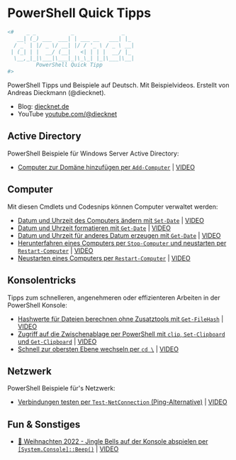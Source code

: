 # PowerShell Quick Tipps

```powershell
<#    _ _           _               _   
   __| (_) ___  ___| | ___ __   ___| |_ 
  / _` | |/ _ \/ __| |/ / '_ \ / _ \ __|
 | (_| | |  __/ (__|   <| | | |  __/ |_ 
  \__,_|_|\___|\___|_|\_\_| |_|\___|\__|
         PowerShell Quick Tipp
#>
```

PowerShell Tipps und Beispiele auf Deutsch. Mit Beispielvideos. Erstellt von Andreas Dieckmann (@diecknet).  
- Blog: [diecknet.de](https://diecknet.de)
- YouTube [youtube.com/@diecknet](https://youtube.com/@diecknet)

## Active Directory

PowerShell Beispiele für Windows Server Active Directory:

- [Computer zur Domäne hinzufügen per `Add-Computer`](./Active_Directory/Add-Computer.ps1) | [VIDEO](https://youtube.com/shorts/KHcGi_r5JrI)

## Computer

Mit diesen Cmdlets und Codesnips können Computer verwaltet werden:

- [Datum und Uhrzeit des Computers ändern mit `Set-Date`](./Computer/Set-Date.ps1) | [VIDEO](https://youtube.com/shorts/Ga1V7JAnhaA)
- [Datum und Uhrzeit formatieren mit `Get-Date`](./Computer/Get-Date.ps1) | [VIDEO](https://www.youtube.com/shorts/B4isaaEkT9k)
- [Datum und Uhrzeit für anderes Datum erzeugen mit `Get-Date`](./Computer/Get-Date.ps1) | [VIDEO](https://www.youtube.com/shorts/sSxOIZgfqa0)
- [Herunterfahren eines Computers per `Stop-Computer` und neustarten per `Restart-Computer`](./Computer/Stop-Computer_und_Restart-Computer.ps1) | [VIDEO](https://youtube.com/shorts/T4_Nh3Fcq9E)
- [Neustarten eines Computers per `Restart-Computer`](./Computer/Stop-Computer_und_Restart-Computer.ps1) | [VIDEO](https://youtube.com/shorts/T4_Nh3Fcq9E)

## Konsolentricks

Tipps zum schnelleren, angenehmeren oder effizienteren Arbeiten in der PowerShell Konsole:

- [Hashwerte für Dateien berechnen ohne Zusatztools mit `Get-FileHash`](./Konsolentricks/Get-FileHash.ps1) | [VIDEO](https://youtube.com/shorts/8C5HHAjAUnQ)
- [Zugriff auf die Zwischenablage per PowerShell mit `clip`, `Set-Clipboard` und `Get-Clipboard`](./Konsolentricks/Zwischenablage.ps1) | [VIDEO](https://www.youtube.com/shorts/TteSZQF6RQo)
- [Schnell zur obersten Ebene wechseln per `cd \`](./Konsolentricks/cd-backslash.ps1) | [VIDEO](https://youtube.com/shorts/PUkhLl4zM0w)

## Netzwerk

PowerShell Beispiele für's Netzwerk:

- [Verbindungen testen per `Test-NetConnection` (Ping-Alternative)](./Network/Test-NetConnection.ps1) | [VIDEO](https://youtube.com/shorts/gfGL_UUTpOM)

## Fun & Sonstiges

- [🎅 Weihnachten 2022 - Jingle Bells auf der Konsole abspielen per `[System.Console]::Beep()`](./Fun/JingleShells.ps1) | [VIDEO](https://youtube.com/shorts/kGwsjKNxuPI)
